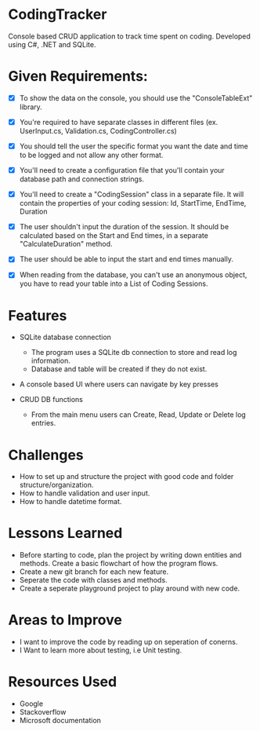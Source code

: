 # CodingTracker


Console based CRUD application to track time spent on coding.
Developed using C#, .NET and SQLite.


# Given Requirements:
- [x] To show the data on the console, you should use the "ConsoleTableExt" library.
- [x] You're required to have separate classes in different files (ex. UserInput.cs, Validation.cs, CodingController.cs)
- [x] You should tell the user the specific format you want the date and time to be logged and not allow any other format.
- [x] You'll need to create a configuration file that you'll contain your database path and connection strings.
- [x] You'll need to create a "CodingSession" class in a separate file. It will contain the properties of your coding session: Id, StartTime, EndTime, Duration
- [x] The user shouldn't input the duration of the session. It should be calculated based on the Start and End times, in a separate "CalculateDuration" method.
- [x] The user should be able to input the start and end times manually.
- [x] When reading from the database, you can't use an anonymous object, you have to read your table into a List of Coding Sessions.


# Features

* SQLite database connection

	- The program uses a SQLite db connection to store and read log information.
	- Database and table will be created if they do not exist.

* A console based UI where users can navigate by key presses
 

* CRUD DB functions

	- From the main menu users can Create, Read, Update or Delete log entries.




# Challenges
	
- How to set up and structure the project with good code and folder structure/organization.
- How to handle validation and user input.
- How to handle datetime format.
	
# Lessons Learned
- Before starting to code, plan the project by writing down entities and methods. Create a basic flowchart of how the program flows. 
- Create a new git branch for each new feature. 
- Seperate the code with classes and methods.
- Create a seperate playground project to play around with new code.

# Areas to Improve
- I want to improve the code by reading up on seperation of conerns.
- I Want to learn more about testing, i.e Unit testing. 


# Resources Used
- Google
- Stackoverflow
- Microsoft documentation
